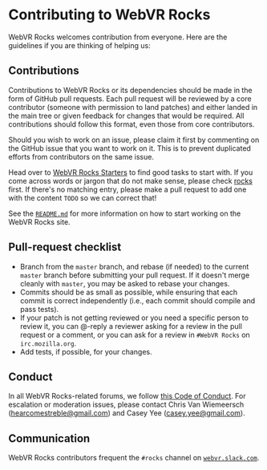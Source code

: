 # Contributing to WebVR Rocks

WebVR Rocks welcomes contribution from everyone. Here are the guidelines if you are
thinking of helping us:


## Contributions

Contributions to WebVR Rocks or its dependencies should be made in the form of
GitHub pull requests. Each pull request will be reviewed by a core contributor
(someone with permission to land patches) and either landed in the main tree
or given feedback for changes that would be required. All contributions should
follow this format, even those from core contributors.

Should you wish to work on an issue, please claim it first by commenting on
the GitHub issue that you want to work on it. This is to prevent duplicated
efforts from contributors on the same issue.

Head over to [WebVR Rocks Starters](https://webvr.rocks/contributing/starters)
to find good tasks to start with. If you come across words or jargon that do
not make sense, please check [rocks](/rocks/glossary) first. If there's no
matching entry, please make a pull request to add one with the content `TODO`
so we can correct that!

See the [`README.md`](README.md) for more information on how to start working
on the WebVR Rocks site.


## Pull-request checklist

- Branch from the `master` branch, and rebase (if needed) to the current
  `master` branch before submitting your pull request. If it doesn't merge
  cleanly with `master`, you may be asked to rebase your changes.
- Commits should be as small as possible, while ensuring that each commit is
  correct independently (i.e., each commit should compile and pass tests).
- If your patch is not getting reviewed or you need a specific person to review
  it, you can @-reply a reviewer asking for a review in the pull request or a
  comment, or you can ask for a review in `#WebVR Rocks` on `irc.mozilla.org`.
- Add tests, if possible, for your changes.


## Conduct

In all WebVR Rocks-related forums, we follow [this Code of Conduct](/contributing/code-of-conduct). For escalation or moderation issues, please contact Chris Van Wiemeersch (hearcomestreble@gmail.com) and Casey Yee (casey.yee@gmail.com).


## Communication

WebVR Rocks contributors frequent the `#rocks` channel on [`webvr.slack.com`](https://webvr.rocks/chat).
